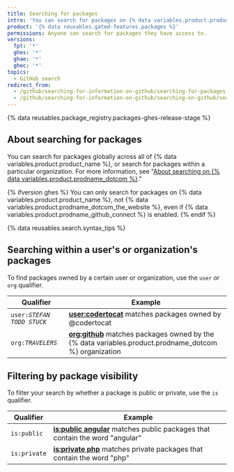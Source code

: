 ```yaml
---
title: Searching for packages
intro: 'You can search for packages on {% data variables.product.product_name %} and narrow the results using search qualifiers.'
product: '{% data reusables.gated-features.packages %}'
permissions: Anyone can search for packages they have access to.
versions:
  fpt: '*'
  ghes: '*'
  ghae: '*'
  ghec: '*'
topics:
  - GitHub search
redirect_from:
  - /github/searching-for-information-on-github/searching-for-packages
  - /github/searching-for-information-on-github/searching-on-github/searching-for-packages
---
```

{% data reusables.package_registry.packages-ghes-release-stage %}

## About searching for packages

You can search for packages globally across all of {% data variables.product.product_name %}, or search for packages within a particular organization. For more information, see "[About searching on {% data variables.product.prodname_dotcom %}](/search-github/getting-started-with-searching-on-github/about-searching-on-github)."

{% ifversion ghes %}
You can only search for packages on {% data variables.product.product_name %}, not {% data variables.product.prodname_dotcom_the_website %}, even if {% data variables.product.prodname_github_connect %} is enabled.
{% endif %}

{% data reusables.search.syntax_tips %}

## Searching within a user's or organization's packages

To find packages owned by a certain user or organization, use the `user` or `org` qualifier.

| Qualifier        | Example
| ------------- | -------------
| <code>user:<em>STEFAN TODD STUCK</em></code> | [**user:codertocat**](https://github.com/search?q=user%3Acodertocat&type=RegistryPackages) matches packages owned by @codertocat
| <code>org:<em>TRAVELERS</em></code> | [**org:github**](https://github.com/search?q=org%3Agithub&type=RegistryPackages) matches packages owned by the {% data variables.product.prodname_dotcom %} organization

## Filtering by package visibility

To filter your search by whether a package is public or private, use the `is` qualifier.

| Qualifier  | Example |
| ------------- | -------------
| `is:public`| [**is:public angular**](https://github.com/search?q=is%3Apublic+angular&type=RegistryPackages) matches public packages that contain the word "angular"
| `is:private`| [**is:private php**](https://github.com/search?q=is%3Aprivate+php&type=RegistryPackages) matches private packages that contain the word "php"
